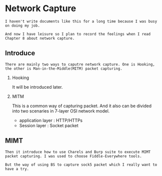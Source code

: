 # Network Capture

    I haven't write documents like this for a long time because I was busy on doing my job. 

    And now I have leisure so I plan to record the feelings when I read Chapter 8 about network capture.

## Introduce 

    There are mainly two ways to caputre network capture. One is Hooking, the other is Man-in-the-Middle(MITM) packet capturing.

1. Hooking

    It will be introduced later.

2. MITM

   This is a common way of capturing packet. And it also can be divided into two scenaries in 7-layer OSI network model.

   +  application layer : HTTP/HTTPs
   +  Session layer : Socket packet

## MIMT

    Then it introduce how to use Charels and Burp suite to execute MIMT packet capturing. I was used to choose Fiddle-Everywhere tools.

    But the way of using BS to capture sock5 packet which I really want to have a try.